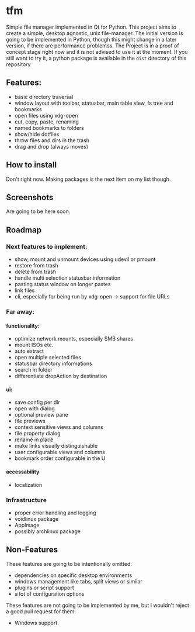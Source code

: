 # tfm
Simple file manager implemented in Qt for Python. This project aims to create a simple, desktop agnostic, unix file-manager.
The initial version is going to be implemented in Python, though this might change in a later version, if there are performance problemss.
The Project is in a proof of concept stage right now and it is not advised to use it at the moment.
If you still want to try it, a python package is available in the ```dist``` directory of this repository

## Features:
* basic directory traversal
* window layout with toolbar, statusbar, main table view, fs tree and bookmarks
* open files using xdg-open
* cut, copy, paste, renaming
* named bookmarks to folders
* show/hide dotfiles
* throw files and dirs in the trash
* drag and drop (always moves)

## How to install
Don't right now. Making packages is the next item on my list though.

## Screenshots
Are going to be here soon.

## Roadmap

### Next features to implement:
* show, mount and unmount devices using udevil or pmount
* restore from trash
* delete from trash
* handle multi selection statusbar information
* pasting status window on longer pastes
* link files
* cli, especially for being run by xdg-open -> support for file URLs

### Far away:
#### functionality:
* optimize network mounts, especially SMB shares
* mount ISOs etc.
* auto extract
* open multiple selected files
* statusbar directory informations
* search in folder
* differentiate dropAction by destination
#### ui:
* save config per dir
* open with dialog
* optional preview pane
* file previews
* context sensitive views and columns
* file property dialog
* rename in place
* make links visually distinguishable
* user configurable views and columns
* bookmark order configurable in the U
#### accessability
* localization

### Infrastructure
* proper error handling and logging
* voidlinux package
* AppImage
* possibly archlinux package

## Non-Features
These features are going to be intentionally omitted:

* dependencies on specific desktop environments
* windows management like tabs, split views or similar
* plugins or script support
* a lot of configuration options

These features are not going to be implemented by me, but I wouldn't reject a good pull request for them:

* Windows support
